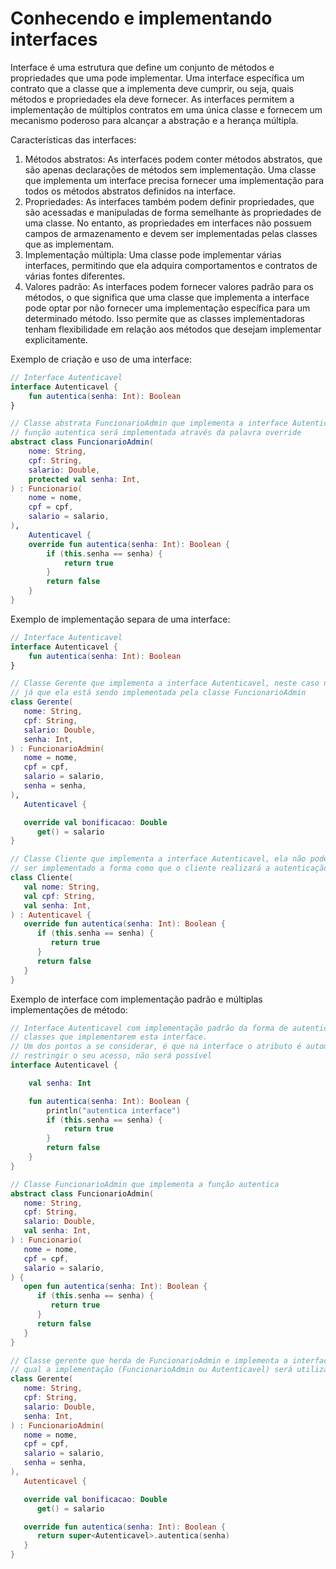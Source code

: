 # Conhecendo e implementando interfaces

Interface é uma estrutura que define um conjunto de métodos e propriedades que uma pode implementar. Uma interface
específica um contrato que a classe que a implementa deve cumprir, ou seja, quais métodos e propriedades ela deve
fornecer. As interfaces permitem a implementação de múltiplos contratos em uma única classe e fornecem um mecanismo
poderoso para alcançar a abstração e a herança múltipla.

Características das interfaces:

1. Métodos abstratos: As interfaces podem conter métodos abstratos, que são apenas declarações de métodos sem
   implementação. Uma classe que implementa um interface precisa fornecer uma implementação para todos os métodos
   abstratos definidos na interface.
2. Propriedades: As interfaces também podem definir propriedades, que são acessadas e manipuladas de forma semelhante às
   propriedades de uma classe. No entanto, as propriedades em interfaces não possuem campos de armazenamento e devem ser
   implementadas pelas classes que as implementam.
3. Implementação múltipla: Uma classe pode implementar várias interfaces, permitindo que ela adquira comportamentos e
   contratos de várias fontes diferentes.
4. Valores padrão: As interfaces podem fornecer valores padrão para os métodos, o que significa que uma classe que
   implementa a interface pode optar por não fornecer uma implementação específica para um determinado método. Isso
   permite que as classes implementadoras tenham flexibilidade em relação aos métodos que desejam implementar
   explicitamente.

Exemplo de criação e uso de uma interface:

```kotlin
// Interface Autenticavel
interface Autenticavel {
    fun autentica(senha: Int): Boolean
}

// Classe abstrata FuncionarioAdmin que implementa a interface Autenticavel, neste caso é obrigatório marcar que a
// função autentica será implementada através da palavra override
abstract class FuncionarioAdmin(
    nome: String,
    cpf: String,
    salario: Double,
    protected val senha: Int,
) : Funcionario(
    nome = nome,
    cpf = cpf,
    salario = salario,
),
    Autenticavel {
    override fun autentica(senha: Int): Boolean {
        if (this.senha == senha) {
            return true
        }
        return false
    }
}
```

Exemplo de implementação separa de uma interface:

```kotlin
// Interface Autenticavel
interface Autenticavel {
    fun autentica(senha: Int): Boolean
}

// Classe Gerente que implementa a interface Autenticavel, neste caso não é obrigatório implementar a função autentica 
// já que ela está sendo implementada pela classe FuncionarioAdmin 
class Gerente(
   nome: String,
   cpf: String,
   salario: Double,
   senha: Int,
) : FuncionarioAdmin(
   nome = nome,
   cpf = cpf,
   salario = salario,
   senha = senha,
),
   Autenticavel {

   override val bonificacao: Double
      get() = salario
}

// Classe Cliente que implementa a interface Autenticavel, ela não pode herdar de FuncionarioAdmin, por isso que deve
// ser implementado a forma como que o cliente realizará a autenticação
class Cliente(
   val nome: String,
   val cpf: String,
   val senha: Int,
) : Autenticavel {
   override fun autentica(senha: Int): Boolean {
      if (this.senha == senha) {
         return true
      }
      return false
   }
}
```

Exemplo de interface com implementação padrão e múltiplas implementações de método:

```kotlin
// Interface Autenticavel com implementação padrão da forma de autenticação, essa função será refletida para todas
// classes que implementarem esta interface.
// Um dos pontos a se considerar, é que na interface o atributo é automaticamente público, caso seja necessário
// restringir o seu acesso, não será possível  
interface Autenticavel {

    val senha: Int

    fun autentica(senha: Int): Boolean {
        println("autentica interface")
        if (this.senha == senha) {
            return true
        }
        return false
    }
}

// Classe FuncionarioAdmin que implementa a função autentica
abstract class FuncionarioAdmin(
   nome: String,
   cpf: String,
   salario: Double,
   val senha: Int,
) : Funcionario(
   nome = nome,
   cpf = cpf,
   salario = salario,
) {
   open fun autentica(senha: Int): Boolean {
      if (this.senha == senha) {
         return true
      }
      return false
   }
}

// Classe gerente que herda de FuncionarioAdmin e implementa a interface Autenticavel. Neste é necessário especificar ]
// qual a implementação (FuncionarioAdmin ou Autenticavel) será utilizada da função autentica
class Gerente(
   nome: String,
   cpf: String,
   salario: Double,
   senha: Int,
) : FuncionarioAdmin(
   nome = nome,
   cpf = cpf,
   salario = salario,
   senha = senha,
),
   Autenticavel {

   override val bonificacao: Double
      get() = salario

   override fun autentica(senha: Int): Boolean {
      return super<Autenticavel>.autentica(senha)
   }
}
```
